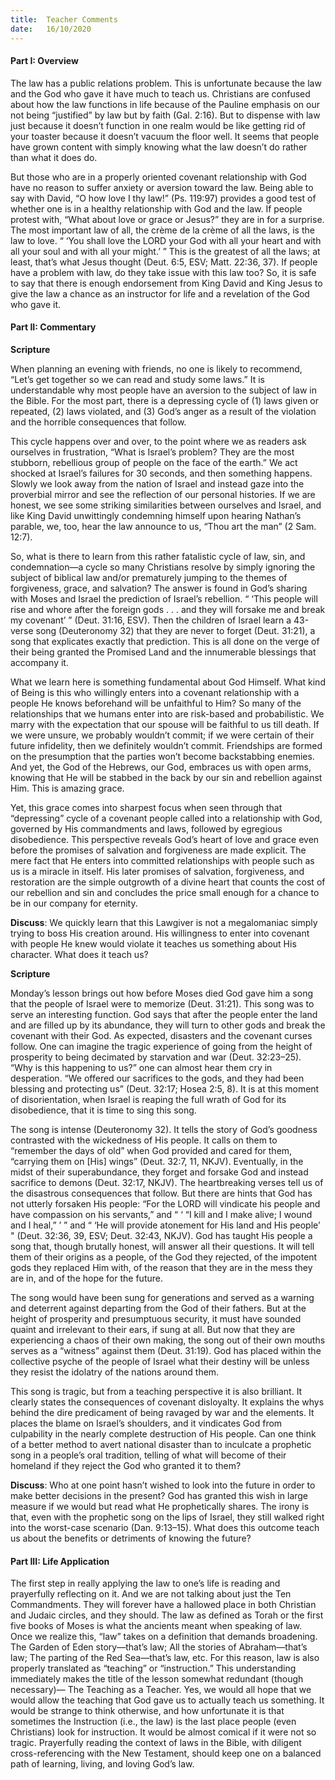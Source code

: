 ```yaml
---
title:  Teacher Comments
date:   16/10/2020
---
```


#### Part I: Overview

The law has a public relations problem. This is unfortunate because the law and the God who gave it have much to teach us. Christians are confused about how the law functions in life because of the Pauline emphasis on our not being “justified” by law but by faith (Gal. 2:16). But to dispense with law just because it doesn’t function in one realm would be like getting rid of your toaster because it doesn’t vacuum the floor well. It seems that people have grown content with simply knowing what the law doesn’t do rather than what it does do.

But those who are in a properly oriented covenant relationship with God have no reason to suffer anxiety or aversion toward the law. Being able to say with David, “O how love I thy law!” (Ps. 119:97) provides a good test of  whether one is in a healthy relationship with God and the law. If people protest with, “What about love or grace or Jesus?” they are in for a surprise. The most important law of all, the crème de la crème of all the laws, is the law to love. “ ‘You shall love the LORD your God with all your heart and with all your soul and with all your might.’ ” This is the greatest of all the laws; at least, that’s what Jesus thought (Deut. 6:5, ESV; Matt. 22:36, 37). If people have a problem with law, do they take issue with this law too? So, it is safe to say that there is enough endorsement from King David and King Jesus to give the law a chance as an instructor for life and a revelation of the God who gave it.

#### Part II: Commentary

**Scripture**

When planning an evening with friends, no one is likely to recommend, “Let’s get together so we can read and study some laws.” It is understandable why most people have an aversion to the subject of law in the Bible. For the most part, there is a depressing cycle of (1) laws given or repeated, (2) laws violated, and (3) God’s anger as a result of the violation and the horrible consequences that follow. 

This cycle happens over and over, to the point where we as readers ask ourselves in frustration, “What is Israel’s problem? They are the most stubborn, rebellious group of people on the face of the earth.” We act shocked at Israel’s failures for 30 seconds, and then something happens. Slowly we look away from the nation of Israel and instead gaze into the proverbial mirror and see the reflection of our personal histories. If we are honest, we see some striking similarities between ourselves and Israel, and like King David unwittingly condemning himself upon hearing Nathan’s parable, we, too, hear the law announce to us, “Thou art the man” (2 Sam. 12:7). 

So, what is there to learn from this rather fatalistic cycle of law, sin, and condemnation—a cycle so many Christians resolve by simply ignoring the subject of biblical law and/or prematurely jumping to the themes of forgiveness, grace, and salvation? The answer is found in God’s sharing with Moses and Israel the prediction of Israel’s rebellion. “ ‘This people will rise and whore after the foreign gods . . . and they will forsake me and break my covenant’ ” (Deut. 31:16, ESV). Then the children of Israel learn a 43-verse song (Deuteronomy 32) that they are never to forget (Deut. 31:21), a song that explicates exactly that prediction. This is all done on the verge of their being granted the Promised Land and the innumerable blessings that accompany it. 

What we learn here is something fundamental about God Himself. What kind of Being is this who willingly enters into a covenant relationship with a people He knows beforehand will be unfaithful to Him? So many of the relationships that we humans enter into are risk-based and probabilistic. We marry with the expectation that our spouse will be faithful to us till death. If we were unsure, we probably wouldn’t commit; if we were certain of their future infidelity, then we definitely wouldn’t commit. Friendships are formed on the presumption that the parties won’t become backstabbing enemies. And yet, the God of the Hebrews, our God, embraces us with open arms, knowing that He will be stabbed in the back by our sin and rebellion against Him. This is amazing grace.

Yet, this grace comes into sharpest focus when seen through that “depressing” cycle of a covenant people called into a relationship with God, governed by His commandments and laws, followed by egregious disobedience. This perspective reveals God’s heart of love and grace even before the promises of salvation and forgiveness are made explicit. The mere fact that He enters into committed relationships with people such as us is a miracle in itself. His later promises of salvation, forgiveness, and restoration are the simple outgrowth of a divine heart that counts the cost of our rebellion and sin and concludes the price small enough for a chance to be in our company for eternity. 

**Discuss**: We quickly learn that this Lawgiver is not a megalomaniac simply trying to boss His creation around. His willingness to enter into covenant with people He knew would violate it teaches us something about His character. What does it teach us?    

**Scripture**

Monday’s lesson brings out how before Moses died God gave him a song that the people of Israel were to memorize (Deut. 31:21). This song was to serve an interesting function. God says that after the people enter the land and are filled up by its abundance, they will turn to other gods and break the covenant with their God. As expected, disasters and the covenant curses follow. One can imagine the tragic experience of going from the height of prosperity to being decimated by starvation and war (Deut. 32:23–25). “Why is this happening to us?” one can almost hear them cry in desperation. “We offered our sacrifices to the gods, and they had been blessing and protecting us” (Deut. 32:17; Hosea 2:5, 8). It is at this moment of disorientation, when Israel is reaping the full wrath of God for its disobedience, that it is time to sing this song. 

The song is intense (Deuteronomy 32). It tells the story of God’s goodness contrasted with the wickedness of His people. It calls on them to “remember the days of old” when God provided and cared for them, “carrying them on [His] wings” (Deut. 32:7, 11, NKJV). Eventually, in the midst of their superabundance, they forget and forsake God and instead sacrifice to demons (Deut. 32:17, NKJV). The heartbreaking verses tell us of the disastrous consequences that follow. But there are hints that God has not utterly forsaken His people: “For the LORD will vindicate his people and have compassion on his servants,” and “ ‘ “I kill and I make alive; I wound and I heal,” ’ ” and “ ‘He will provide atonement for His land and His people’ " (Deut. 32:36, 39, ESV; Deut. 32:43, NKJV). God has taught His people a song that, though brutally honest, will answer all their questions. It will tell them of their origins as a people, of the God they rejected, of the impotent gods they replaced Him with, of the reason that they are in the mess they are in, and of the hope for the future. 

The song would have been sung for generations and served as a warning and deterrent against departing from the God of their fathers. But at the height of prosperity and presumptuous security, it must have sounded quaint and irrelevant to their ears, if sung at all. But now that they are experiencing a chaos of their own making, the song out of their own mouths serves as a “witness” against them (Deut. 31:19). God has placed within the collective psyche of the people of Israel what their destiny will be unless they resist the idolatry of the nations around them.

This song is tragic, but from a teaching perspective it is also brilliant. It clearly states the consequences of covenant disloyalty. It explains the whys behind the dire predicament of being ravaged by war and the elements. It places the blame on Israel’s shoulders, and it vindicates God from culpability in the nearly complete destruction of His people. Can one think of a better method to avert national disaster than to inculcate a prophetic song in a people’s oral tradition, telling of what will become of their homeland if they reject the God who granted it to them? 

**Discuss**: Who at one point hasn’t wished to look into the future in order to make better decisions in the present? God has granted this wish in large measure if we would but read what He prophetically shares. The irony is that, even with the prophetic song on the lips of Israel, they still walked right into the worst-case scenario (Dan. 9:13–15). What does this outcome teach us about the benefits or detriments of knowing the future?      

#### Part III: Life Application

The first step in really applying the law to one’s life is reading and prayerfully reflecting on it. And we are not talking about just the Ten Commandments. They will forever have a hallowed place in both Christian and Judaic circles, and they should. The law as defined as Torah or the first five books of Moses is what the ancients meant when speaking of law. Once we realize this, “law” takes on a definition that demands broadening. The Garden of Eden story—that’s law; All the stories of Abraham—that’s law; The parting of the Red Sea—that’s law, etc. For this reason, law is also properly translated as “teaching” or “instruction.” This understanding immediately makes the title of the lesson somewhat redundant (though necessary)— The Teaching as a Teacher. Yes, we would all hope that we would allow the teaching that God gave us to actually teach us something. It would be strange to think otherwise, and how unfortunate it is that sometimes the Instruction (i.e., the law) is the last place people (even Christians) look for instruction. It would be almost comical if it were not so tragic. Prayerfully reading the context of laws in the Bible, with diligent cross-referencing with the New Testament, should keep one on a balanced path of learning, living, and loving God’s law.